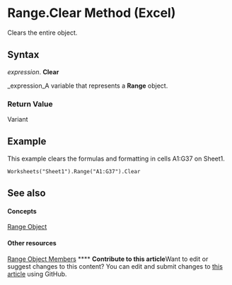 
# Range.Clear Method (Excel)

Clears the entire object.


## Syntax

 _expression_. **Clear**

 _expression_A variable that represents a  **Range** object.


### Return Value

Variant


## Example

This example clears the formulas and formatting in cells A1:G37 on Sheet1.


```
Worksheets("Sheet1").Range("A1:G37").Clear
```


## See also


#### Concepts


 [Range Object](b8207778-0dcc-4570-1234-f130532cc8cd.md)
#### Other resources


 [Range Object Members](4336bf81-1e63-7e44-1792-baf366a027a7.md)
****   **Contribute to this article**Want to edit or suggest changes to this content? You can edit and submit changes to  [this article](https://github.com/jhershey00/VBA_Excel_Test/OpenXMLCon/articles/56f46ac7-8bb0-2651-8024-312c7cb7356c.md) using GitHub.

